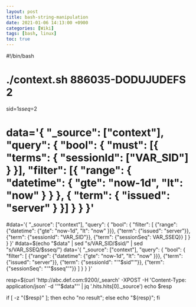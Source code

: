 ```yaml
---
layout: post
title: bash-string-manipulation
date: 2021-01-06 14:13:00 +0900
categories: [Wiki]
tags: [bash, linux]
toc: true
---
```


#!/bin/bash

# ./context.sh 886035-DODUJUDEFS 2
sid=$1
sseq=$2

# data='{ "_source": ["context"], "query": { "bool": { "must": [{ "terms": { "sessionId": ["VAR_SID"] } }], "filter": [{ "range": { "datetime": { "gte": "now-1d", "lt": "now" } } }, { "term": { "issued": "server" } }] } } }'
#data='{ "_source": ["context"], "query": { "bool": { "filter": [ {"range": {"datetime": {"gte": "now-1d", "lt": "now" }}}, {"term": {"issued": "server"}}, {"term": {"sessionId": "VAR_SID"}}, {"term": {"sessionSeq": VAR_SSEQ}} ] } } }'
#data=$(echo "$data" | sed "s/VAR_SID/$sid/" | sed "s/VAR_SSEQ/$sseq/")
data='{ "_source": ["context"], "query": { "bool": { "filter": [ {"range": {"datetime": {"gte": "now-1d", "lt": "now" }}}, {"term": {"issued": "server"}}, {"term": {"sessionId": "'"$sid"'"}}, {"term": {"sessionSeq": "'"$sseq"'"}} ] } } }'

resp=$(curl 'http://abc.def.com:9200/_search' -XPOST -H 'Content-Type: application/json' -d ''"$data"'' | jq '.hits.hits[0]._source')
echo $resp

if [ -z "{$resp}" ]; then echo "no result"; else echo "${resp}"; fi